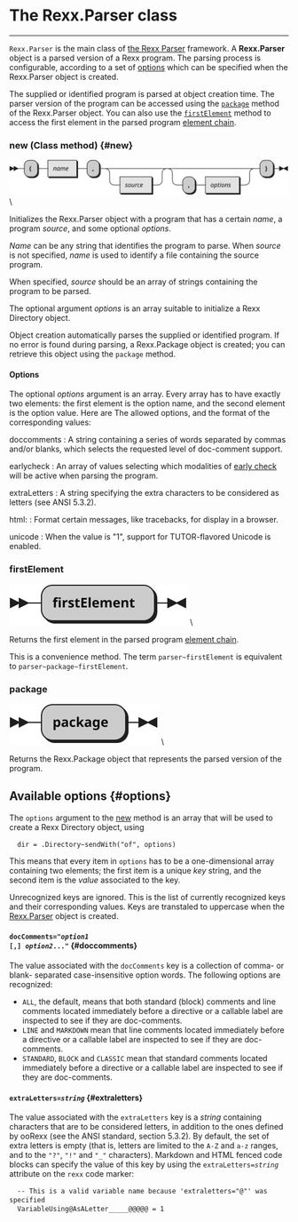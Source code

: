 The Rexx.Parser class
=====================

--------------------------------------

`Rexx.Parser` is the main class of [the Rexx Parser](/rexx-parser/) framework.
A **Rexx.Parser** object is a parsed version of a Rexx program.
The parsing process is configurable, according to a set of [options](#options)
which can be specified when the Rexx.Parser object is created.

The supplied or identified program is parsed at object creation time.
The parser version of the program can be accessed using the
[`package`](#package) method of the Rexx.Parser object.
You can also use the [`firstElement`](#firstElement) method to access the
first element in the parsed program [element chain](/rexx-parser/doc/glossary/#element-chain).

### new (Class method) {#new}

![new](./Rexx.Parser.new.svg) \

Initializes the Rexx.Parser object with a program that has
a certain *name*, a program *source*, and some optional *options*.

*Name* can be any string that identifies the program to parse.
When *source* is not specified, *name* is used to identify
a file containing the source program.

When specified, *source* should be an array of strings containing
the program to be parsed.

The optional argument *options* is an array suitable to
initialize a Rexx Directory object.

Object creation automatically parses the supplied or identified
program. If no error is found during parsing, a Rexx.Package object
is created; you can retrieve this object using the `package` method.

#### Options

The optional *options* argument is an array. Every array has to have
exactly two elements: the first element is the option name,
and the second element is the option value. Here are The
allowed options, and the format of the corresponding values:

doccomments
: A string containing a series of words separated by commas and/or blanks,
  which selects the requested level of doc-comment support.

earlycheck
: An array of values selecting which modalities of [early check](early-check/) will
  be active when parsing the program.

extraLetters
: A string specifying the extra characters to be considered as letters
  (see ANSI 5.3.2).

html:
: Format certain messages, like tracebacks, for display in a browser.

unicode
: When the value is "1", support for TUTOR-flavored Unicode is enabled.


### firstElement

![firstElement](./Rexx.Parser.firstElement.svg) \

Returns the first element in the parsed program
[element chain](/rexx-parser/doc/glossary/#element-chain).

This is a convenience method. The term `parser~firstElement` is
equivalent to `parser~package~firstElement`.

### package

![package](./Rexx.Parser.package.svg) \

Returns the Rexx.Package object that represents the parsed version
of the program.

Available options {#options}
-----------------

The `options` argument to the [new](#new) method is
an array that will be used to create a Rexx Directory object,
using

```rexx
  dir = .Directory~sendWith("of", options)
```

This means that every item in `options` has to be a
one-dimensional array containing two elements; the first
item is a unique *key* string, and the second item is
the *value* associated to the key.

Unrecognized keys are ignored. This is the list of
currently recognized keys and their corresponding values.
Keys are transtaled to uppercase when the [Rexx.Parser](.)
object is created.

#### <code>docComments="<em>option1</em> [,] <em>option2</em>..."</code> {#doccomments}

The value associated with the `docComments` key is a collection
of comma- or blank- separated case-insensitive option words.
The following options are recognized:

- `ALL`, the default, means that both standard (block) comments
  and line comments located immediately before a directive
  or a callable label are inspected to see if they are doc-comments.
- `LINE` and `MARKDOWN` mean that line comments located immediately
  before a directive or a callable label are inspected to see
  if they are doc-comments.
- `STANDARD`, `BLOCK` and `CLASSIC` mean that standard comments
  located immediately before a directive or a callable label
  are inspected to see if they are doc-comments.

#### <code>extraLetters=<em>string</em></code> {#extraletters}

The value associated with the `extraLetters` key is a *string*
containing characters that are to be considered letters,
in addition to the ones defined by ooRexx (see the ANSI
standard, section 5.3.2). By default, the set of extra letters
is empty (that is, letters are limited to the `A-Z` and
`a-z` ranges, and to the `"?"`, `"!"` and `"_"` characters).
Markdown and HTML fenced code blocks can specify the value
of this key by using the <code>extraLetters=<em>string</em></code>
attribute on the `rexx` code marker:

```rexx {extraletters="@"}
  -- This is a valid variable name because 'extraletters="@"' was specified
  VariableUsing@AsALetter_____@@@@@ = 1
```
